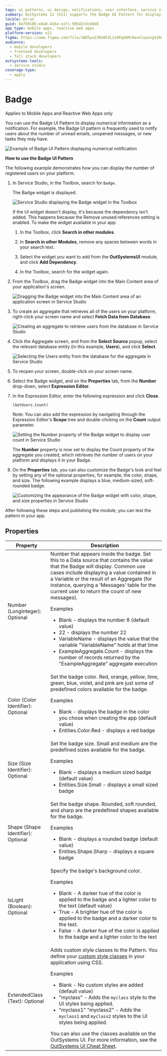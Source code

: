 ```yaml
---
tags: ui patterns, ui design, notifications, user interface, service studio
summary: OutSystems 11 (O11) supports the Badge UI Pattern for displaying numerical notifications in Mobile Apps and Reactive Web Apps.
locale: en-us
guid: 4e759186-e8a8-416a-a1fc-505d2cdc8de8
app_type: mobile apps, reactive web apps
platform-version: o11
figma: https://www.figma.com/file/iBD5yo23NiW53L1zdPqGGM/Developing%20an%20Application?node-id=218:21
audience:
  - mobile developers
  - frontend developers
  - full stack developers
outsystems-tools:
  - service studio
coverage-type:
  - apply
---
```


# Badge

<div class="info" markdown="1">

Applies to Mobile Apps and Reactive Web Apps only

</div>

You can use the Badge UI Pattern to display numerical information as a notification. For example, the Badge UI pattern is frequently used to notify users about the number of unread emails, unopened messages, or new tasks they may have.

![Example of Badge UI Pattern displaying numerical notification](images/badge-image-7.png "Badge UI Pattern Example")

**How to use the Badge UI Pattern**

The following example demonstrates how you can display the number of registered users on your platform.

1. In Service Studio, in the Toolbox, search for `Badge`.

    The Badge widget is displayed.

    ![Service Studio displaying the Badge widget in the Toolbox](images/badge-10-ss.png "Service Studio Badge Widget")

    If the UI widget doesn't display, it's because the dependency isn't added. This happens because the Remove unused references setting is enabled. To make the widget available in your app:

    1. In the Toolbox, click **Search in other modules**.

    1. In **Search in other Modules**, remove any spaces between words in your search text.

    1. Select the widget you want to add from the **OutSystemsUI** module, and click **Add Dependency**.

    1. In the Toolbox, search for the widget again.

1. From the Toolbox, drag the Badge widget into the Main Content area of your application's screen.

    ![Dragging the Badge widget into the Main Content area of an application screen in Service Studio](images/badge-11-ss.png "Dragging Badge Widget into Main Content")

1. To create an aggregate that retrieves all of the users on your platform, right-click your screen name and select **Fetch Data from Database**.

    ![Creating an aggregate to retrieve users from the database in Service Studio](images/badge-1-ss.png "Creating an Aggregate for Users")

1. Click the Aggregate screen, and from the **Select Source** popup, select the relevant database entity (in this example, **Users**), and click **Select**.

    ![Selecting the Users entity from the database for the aggregate in Service Studio](images/badge-2-ss.png "Selecting Users Entity for Aggregate")

1. To reopen your screen, double-click on your screen name.

1. Select the Badge widget, and on the **Properties** tab, from the **Number** drop-down, select **Expression Editor**.

1. In the Expression Editor, enter the following expression and click **Close**.

    `(GetUsers.Count)`

    Note: You can also add the expression by navigating through the Expression Editor's **Scope** tree and double-clicking on the **Count** output parameter.

    ![Setting the Number property of the Badge widget to display user count in Service Studio](images/badge-3-ss.png "Setting Number Property in Badge Widget")

    The **Number** property is now set to display the Count property of the aggregate you created, which retrieves the number of users on your platform and displays it in your Badge.

1. On the **Properties** tab, you can also customize the Badge's look and feel by setting any of the optional properties, for example, the color, shape, and size. The following example displays a blue, medium-sized, soft-rounded badge.  

    ![Customizing the appearance of the Badge widget with color, shape, and size properties in Service Studio](images/badge-4-ss.png "Customizing Badge Appearance")

After following these steps and publishing the module, you can test the pattern in your app.

## Properties

| Property | Description |
|---|---|
| Number (LongInteger): Optional     | Number that appears inside the badge. Set this to a Data source that contains the value that the Badge will display. Common use cases include displaying a value contained in a Variable or the result of an Aggregate (for instance, querying a 'Messages' table for the current user to return the count of new messages). <p>Examples <ul><li>Blank - displays the number 8 (default value)</li><li>22 - displays the number 22</li><li>VariableName - displays the value that the variable "VariableName" holds at that time </li><li>ExampleAggregate.Count - displays the number of records returned by the "ExampleAggregate" aggregate execution</li></ul></p> |
| Color (Color Identifier): Optional | Set the badge color. Red, orange, yellow, lime, green, blue, violet, and pink are just some of predefined colors available for the badge. <p>Examples <ul><li>Blank - displays the badge in the color you chose when creating the app (default value)</li><li>Entities.Color.Red - displays a red badge</li></ul></p> |
| Size (Size Identifier): Optional | Set the badge size. Small and medium are the predefined sizes available for the badge. <p>Examples <ul><li>Blank - displays a medium sized badge (default value)</li><li>Entities.Size.Small - displays a small sized badge</li></ul></p> |
| Shape (Shape Identifier): Optional | Set the badge shape. Rounded, soft rounded, and sharp are the predefined shapes available for the badge. <p>Examples <ul><li>Blank - displays a rounded badge (default value)</li><li>Entities.Shape.Sharp - displays a square badge</li></ul></p> |
| IsLight (Boolean): Optional | Specify the badge's background color. <p>Examples <ul><li>Blank - A darker hue of the color is applied to the badge and a lighter color to the text (default value)</li><li>True - A brighter hue of the color is applied to the badge and a darker color to the text.</li><li>False - A darker hue of the color is applied to the badge and a lighter color to the text</li></ul></p> |
| ExtendedClass (Text): Optional | Adds custom style classes to the Pattern. You define your [custom style classes](../../../look-feel/css.md) in your application using CSS. <p>Examples <ul><li>Blank - No custom styles are added (default value)</li><li>"myclass" - Adds the ``myclass`` style to the UI styles being applied.</li><li>"myclass1" "myclass2" - Adds the ``myclass1`` and ``myclass2`` styles to the UI styles being applied.</li></ul></p>You can also use the classes available on the OutSystems UI. For more information, see the [OutSystems UI Cheat Sheet](https://outsystemsui.outsystems.com/OutSystemsUIWebsite/CheatSheet). |
